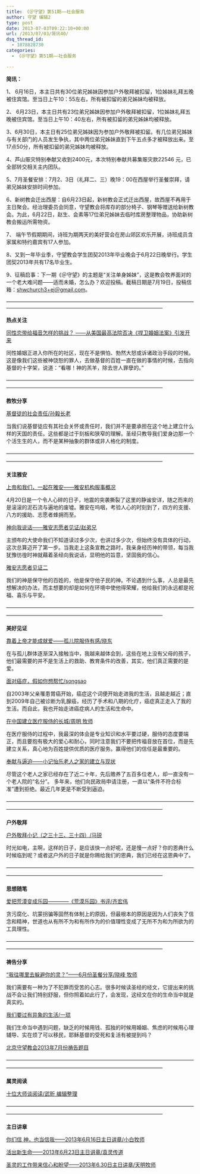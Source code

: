 ```yaml
---
title: 《＠守望》第51期——社会服务
author: 守望 编辑2
type: post
date: 2013-07-03T09:22:10+00:00
url: /2013/07/03/简讯40/
dsq_thread_id:
  - 1878828730
categories:
  - 《＠守望》第51期——社会服务

---
```

**简讯：** 

1、 6月16日，本主日共有30位弟兄姊妹因参加户外敬拜被扣留，1位姊妹礼拜五晚被住宾馆。至当日上午10：55左右，所有被扣留的弟兄姊妹均被释放。 

2、 6月23日，本主日共有23位弟兄姊妹因参加户外敬拜被扣留，1位姊妹礼拜五晚被住宾馆。至当日上午10：40左右，所有被扣留的弟兄姊妹均被释放。 

3、6月30日，本主日有25位弟兄姊妹因为参加户外敬拜被扣留。有几位弟兄姊妹与有关部门的人员发生争执，其中两位弟兄姊妹直到下午五点多才被释放出来。至17点50分，所有被扣留的弟兄姊妹均被释放。 

4、芦山赈灾特别奉献又收到2400元，本次特别奉献共募集赈灾款22546 元，已全部转交相关主内团队。 

5、7月圣餐安排：7月2、3日（礼拜二、三）晚19：00在西屋举行圣餐崇拜，请弟兄姊妹安排时间参加。 

6、新树教会迁出西屋：自6月23日起，新树教会正式迁出西屋，故西屋不再用于主日聚会。经治理委员会同意，守望教会将库存的部分椅子、钢琴等赠送给新树教会。为此，6月22日，赵生、会素等17位弟兄姊妹去临时库房整理物品，协助新树教会搬运所需物资。 

7、 端午节假期期间，诗班为期两天的美好营会在房山郊区欢乐开展，诗班成员含家属和特约嘉宾有17人参加。 

8、又到一年毕业季，守望教会学生团契2013年毕业晚会于6月22日晚举行。学生团契2013年共有17名毕业生。 

9、征稿启事：下一期《＠守望》的主题是&ldquo;关注单身姊妹&rdquo;，这是教会牧养面对的一个老大难问题&mdash;&mdash;适而未婚，怎么办？欢迎投稿。截稿日期是7月19日，投稿信箱：<a href="mailto:shwchurch3%2Bej＠gmail.com" target="_blank">shwchurch3+ej＠gmail.com</a>。 

&mdash;&mdash;&mdash;&mdash;&mdash;&mdash;&mdash;&mdash;&mdash;&mdash;&mdash;&mdash;&mdash;&mdash;&mdash;&mdash;&mdash;&mdash;&mdash;&mdash;&mdash;&mdash;&mdash;&mdash;&mdash;&mdash;&mdash;&mdash;&mdash;&mdash;&mdash;&mdash;&mdash;&mdash;&mdash;&mdash;&mdash;&mdash;&mdash;&mdash;&mdash;&mdash;&mdash;&mdash;&mdash;&mdash;&mdash;&mdash;&mdash;&mdash;&mdash;&mdash;&mdash;&mdash;&mdash;&mdash;&mdash;&mdash;&mdash;&mdash;&mdash;&mdash;&mdash;&mdash;&mdash;&mdash; 

**热点关注** 

[同性恋带给福音怎样的挑战？ &mdash;&mdash;从美国最高法院否决《捍卫婚姻法案》引发开来][1]
	  
同性婚姻正进入你所在的社区，现在不是惧怕、勃然大怒或诉诸政治手段的时候。这是像我们这些被神饶恕的罪人，去做基督的百姓一直在做的事情的时候，去指向基督的十字架，说道：&ldquo;看哪！神的羔羊，除去世人罪孽的。&rdquo; 

<span style="line-height: 20.7999992370605px;">&mdash;&mdash;&mdash;&mdash;&mdash;&mdash;&mdash;&mdash;&mdash;&mdash;&mdash;&mdash;&mdash;&mdash;&mdash;&mdash;&mdash;&mdash;&mdash;&mdash;&mdash;&mdash;&mdash;&mdash;&mdash;&mdash;&mdash;&mdash;&mdash;&mdash;&mdash;&mdash;&mdash;&mdash;&mdash;&mdash;&mdash;&mdash;&mdash;&mdash;&mdash;&mdash;&mdash;&mdash;&mdash;&mdash;&mdash;&mdash;&mdash;&mdash;&mdash;&mdash;&mdash;&mdash;&mdash;&mdash;&mdash;&mdash;&mdash;&mdash;&mdash;&mdash;&mdash;&mdash;&mdash;&mdash;</span> 

**教牧分享**
	  
[基督徒的社会责任/孙毅长老][2]
	  
当我们说基督徒应有其社会关怀或责任时，我们并不是要承担在这个地上建立什么样的天国的责任。这些都是过于刻板和狭窄的理解。圣经只教导我们爱身边那一个个活生生的人，而不是某种抽象的群体或非人格化的制度。 

<span style="line-height: 20.7999992370605px;">&mdash;&mdash;&mdash;&mdash;&mdash;&mdash;&mdash;&mdash;&mdash;&mdash;&mdash;&mdash;&mdash;&mdash;&mdash;&mdash;&mdash;&mdash;&mdash;&mdash;&mdash;&mdash;&mdash;&mdash;&mdash;&mdash;&mdash;&mdash;&mdash;&mdash;&mdash;&mdash;&mdash;&mdash;&mdash;&mdash;&mdash;&mdash;&mdash;&mdash;&mdash;&mdash;&mdash;&mdash;&mdash;&mdash;&mdash;&mdash;&mdash;&mdash;&mdash;&mdash;&mdash;&mdash;&mdash;&mdash;&mdash;&mdash;&mdash;&mdash;&mdash;&mdash;&mdash;&mdash;&mdash;&mdash;</span> 

**关注雅安** 

[上帝和我们，一起在雅安&mdash;&mdash;雅安机构服事概况][3]
	  
4月20日是一个令人心碎的日子，地震的突袭撕裂了这里的静谧安详，随之而来的是滚滚的泥石流与遍地的废墟。雅安在呜咽，考验人心的时刻到了，四方的支援、八方的援助、志愿者蜂拥而至。 

[神向我说话&mdash;&mdash;雅安志愿者见证/赵弟兄][4]
	  
主颁布的大使命我们不知道读过多少次，也讲过多少次，但始终没有具体的行动，这次总算迈开了第一步。当我走上这条宣教之路时，我亲身经历神的带领，每当我犹豫彷徨时神就藉着圣经向我说话，显明他的旨意，坚固我的信心。 

[雅安志愿者见证二][5]
	  
我们的神是保守他的百姓的，他是保守他子民的神。不论遇到什么事，人总是最先想解决的办法，而主想要的却是如何在环境中使他得荣耀，他给我们的永远都是祝福、喜乐与平安。 

<span style="line-height: 20.7999992370605px;">&mdash;&mdash;&mdash;&mdash;&mdash;&mdash;&mdash;&mdash;&mdash;&mdash;&mdash;&mdash;&mdash;&mdash;&mdash;&mdash;&mdash;&mdash;&mdash;&mdash;&mdash;&mdash;&mdash;&mdash;&mdash;&mdash;&mdash;&mdash;&mdash;&mdash;&mdash;&mdash;&mdash;&mdash;&mdash;&mdash;&mdash;&mdash;&mdash;&mdash;&mdash;&mdash;&mdash;&mdash;&mdash;&mdash;&mdash;&mdash;&mdash;&mdash;&mdash;&mdash;&mdash;&mdash;&mdash;&mdash;&mdash;&mdash;&mdash;&mdash;&mdash;&mdash;&mdash;&mdash;&mdash;&mdash;</span> 

**美好见证** 

[靠着上帝才能成就爱&mdash;&mdash;孤儿院服侍有感/晓东][6]
	  
在与孤儿群体逐渐深入接触当中，我越来越体会到，这些在地上没有父母的孩子，他们最需要的并不是生活上的救助、教育条件的改善，其实，他们真正需要的是爱。 

[面对癌症，假如你想帮忙/songsao][7]
	  
自2003年父亲罹患胃癌开始，癌症这个词便开始走进我的生活，且越走越近；直到2009年自己被诊断为乳腺癌，经历了手术和八期的化疗，癌症真正走入了我的生活。而自此，我也开始走进癌症病人的生活和生命中。 

[在中国建立医疗服侍的长城/周明 牧师][8]
	  
在医疗服侍的过程中，我最深的体会是专业知识和水平要过硬，服侍的态度要端正，而且要抱有极大的爱心和耐心，同时注意我们不要把传福音放在首位，而是先建立关系，真心地为百姓提供优质的医疗服务。赢得他们的信任是最重要的。 

[奉献与逼迫&mdash;&mdash;小记怡乐老人之家的建立与现状][9]
	  
尽管这个老人之家已经存在了近二十年，先后赡养了五百多位老人，却一直没有一个老人院的&ldquo;名分&rdquo;。 多年来，他们向民政局申请注册，一直以&ldquo;条件不符合标准&rdquo;遭到拒绝。最近几年更是不断受到逼迫。 

<span style="line-height: 20.7999992370605px;">&mdash;&mdash;&mdash;&mdash;&mdash;&mdash;&mdash;&mdash;&mdash;&mdash;&mdash;&mdash;&mdash;&mdash;&mdash;&mdash;&mdash;&mdash;&mdash;&mdash;&mdash;&mdash;&mdash;&mdash;&mdash;&mdash;&mdash;&mdash;&mdash;&mdash;&mdash;&mdash;&mdash;&mdash;&mdash;&mdash;&mdash;&mdash;&mdash;&mdash;&mdash;&mdash;&mdash;&mdash;&mdash;&mdash;&mdash;&mdash;&mdash;&mdash;&mdash;&mdash;&mdash;&mdash;&mdash;&mdash;&mdash;&mdash;&mdash;&mdash;&mdash;&mdash;&mdash;&mdash;&mdash;&mdash;</span> 

**户外敬拜** 

[户外敬拜小记（之三十三、三十四）/马锐][10]
	  
时光如电，主啊，这样的日子，是应该快一点好呢，还是慢一点好？你的恩典什么时候临到呢？或者这户外的日子就是你赐给我们的恩典，我们已经在这恩典中了。 

<span style="line-height: 20.7999992370605px;">&mdash;&mdash;&mdash;&mdash;&mdash;&mdash;&mdash;&mdash;&mdash;&mdash;&mdash;&mdash;&mdash;&mdash;&mdash;&mdash;&mdash;&mdash;&mdash;&mdash;&mdash;&mdash;&mdash;&mdash;&mdash;&mdash;&mdash;&mdash;&mdash;&mdash;&mdash;&mdash;&mdash;&mdash;&mdash;&mdash;&mdash;&mdash;&mdash;&mdash;&mdash;&mdash;&mdash;&mdash;&mdash;&mdash;&mdash;&mdash;&mdash;&mdash;&mdash;&mdash;&mdash;&mdash;&mdash;&mdash;&mdash;&mdash;&mdash;&mdash;&mdash;&mdash;&mdash;&mdash;&mdash;&mdash;</span> 

**思想随笔** 

[爱把荒漠变成乐园&mdash;&mdash;&mdash;&mdash;《荒漠乐园》书评/齐宏伟][11]
	  
贪污腐化、坑蒙拐骗等固然有体制上的原因，但最根本的原因是因为人们丧失了信念和精神，世道也从有所不为和有所作为的价值理性变成了无所不为和为所欲为的工具理性。 

<span style="line-height: 20.7999992370605px;">&mdash;&mdash;&mdash;&mdash;&mdash;&mdash;&mdash;&mdash;&mdash;&mdash;&mdash;&mdash;&mdash;&mdash;&mdash;&mdash;&mdash;&mdash;&mdash;&mdash;&mdash;&mdash;&mdash;&mdash;&mdash;&mdash;&mdash;&mdash;&mdash;&mdash;&mdash;&mdash;&mdash;&mdash;&mdash;&mdash;&mdash;&mdash;&mdash;&mdash;&mdash;&mdash;&mdash;&mdash;&mdash;&mdash;&mdash;&mdash;&mdash;&mdash;&mdash;&mdash;&mdash;&mdash;&mdash;&mdash;&mdash;&mdash;&mdash;&mdash;&mdash;&mdash;&mdash;&mdash;&mdash;&mdash;</span> 

**祷告分享** 

[&ldquo;我往哪里去躲避你的灵？&rdquo;&mdash;&mdash;6月份圣餐分享/晓峰 牧师][12]
	  
我们需要有一种为了不犯罪而受苦的心志。很多时候读圣经的经文，它提出来的挑战不会让我们特别舒服，但你照着如此行了，会发现，这经文在你的生命当中就是真实的。 

[我们要过有异象的生活/一琨][13]
	  
我们生命当中遇到问题，缺乏的时候用钱、孤独的时候用婚姻、焦虑的时候用心理辅导、实在烦了可以移民，耶稣基督的受死和复活有被提到吗？ 

[北京守望教会2013年7月份祷告题目][14] 

<span style="line-height: 20.7999992370605px;">&mdash;&mdash;&mdash;&mdash;&mdash;&mdash;&mdash;&mdash;&mdash;&mdash;&mdash;&mdash;&mdash;&mdash;&mdash;&mdash;&mdash;&mdash;&mdash;&mdash;&mdash;&mdash;&mdash;&mdash;&mdash;&mdash;&mdash;&mdash;&mdash;&mdash;&mdash;&mdash;&mdash;&mdash;&mdash;&mdash;&mdash;&mdash;&mdash;&mdash;&mdash;&mdash;&mdash;&mdash;&mdash;&mdash;&mdash;&mdash;&mdash;&mdash;&mdash;&mdash;&mdash;&mdash;&mdash;&mdash;&mdash;&mdash;&mdash;&mdash;&mdash;&mdash;&mdash;&mdash;&mdash;&mdash;</span> 

**属灵阅读** 

[十位大师谈阅读/武昕 编辑整理][15] 

<span style="line-height: 20.7999992370605px;">&mdash;&mdash;&mdash;&mdash;&mdash;&mdash;&mdash;&mdash;&mdash;&mdash;&mdash;&mdash;&mdash;&mdash;&mdash;&mdash;&mdash;&mdash;&mdash;&mdash;&mdash;&mdash;&mdash;&mdash;&mdash;&mdash;&mdash;&mdash;&mdash;&mdash;&mdash;&mdash;&mdash;&mdash;&mdash;&mdash;&mdash;&mdash;&mdash;&mdash;&mdash;&mdash;&mdash;&mdash;&mdash;&mdash;&mdash;&mdash;&mdash;&mdash;&mdash;&mdash;&mdash;&mdash;&mdash;&mdash;&mdash;&mdash;&mdash;&mdash;&mdash;&mdash;&mdash;&mdash;&mdash;&mdash;</span> 

**主日讲章** 

[你们信 神，也当信我&mdash;&mdash;2013年6月16日主日讲章/小白牧师][16]
	  
[活出新生命&mdash;&mdash;2013年6月23日主日讲章/袁灵传道][17]
	  
[圣灵的工作带来信心和盼望&mdash;&mdash;2013年6.30日主日讲章/天明牧师][18]

 [1]: /2013/07/03/同性恋带给福音怎样的挑战从美国最高法院/
 [2]: /2013/07/03/基督徒的社会责任孙毅长老/
 [3]: /2013/07/03/上帝和我们一起在雅安雅安机构服事概况/
 [4]: /2013/07/03/神向我说话雅安志愿者见证赵弟兄/
 [5]: /2013/07/03/雅安志愿者见证二/
 [6]: /2013/07/03/靠着上帝才能成就爱孤儿院服侍有感晓东/
 [7]: /2013/07/03/面对癌症假如你想帮忙songsao/
 [8]: /2013/07/03/在中国建立医疗服侍的长城周明牧师/
 [9]: /2013/07/03/奉献与逼迫小记怡乐老人之家的建立与现状/
 [10]: /2013/07/03/户外敬拜小记之三十三三十四马锐/
 [11]: /2013/07/03/爱把荒漠变成乐园荒漠乐园书评齐宏/
 [12]: /2013/07/03/我往哪里去躲避你的灵6月份圣餐分享晓/
 [13]: /2013/07/03/我们要过有异象的生活一琨/
 [14]: /2013/07/03/北京守望教会2013年7月份祷告题目/
 [15]: /2013/07/03/十位大师谈阅读武昕编辑整理/
 [16]: /2013/06/14/你们信神也当信我/
 [17]: /2013/06/21/活出新生命2013年6月23日主日讲章袁灵传道/
 [18]: /2013/06/29/圣灵的工作带来信心和盼望2013年630日主日讲章天/